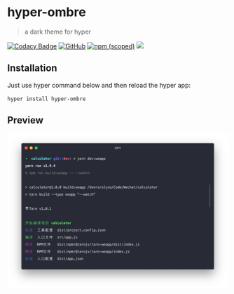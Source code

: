 # hyper-ombre

> a dark theme for hyper

[![Codacy Badge](https://api.codacy.com/project/badge/Grade/e6dbb8e795934921b3607b6e4a551808)](https://www.codacy.com/app/ulyso/hyper-ombre?utm_source=github.com&amp;utm_medium=referral&amp;utm_content=OmbreDev/hyper-ombre&amp;utm_campaign=Badge_Grade) [![GitHub](https://img.shields.io/github/license/mashape/apistatus.svg?style=flat-square)](https://github.com/OmbreDev/hyper-ombre) [![npm (scoped)](https://img.shields.io/npm/v/hyper-nyx.svg?style=flat-square)](https://github.com/OmbreDev/hyper-ombre) [![](https://img.shields.io/npm/dw/hyper-nyx.svg)](https://github.com/OmbreDev/hyper-ombre)

## Installation

Just use hyper command below and then reload the hyper app:

```
hyper install hyper-ombre
```

## Preview

![](./screenshot.png)
